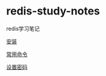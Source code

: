 # redis-study-notes
redis学习笔记

[安装](/notes/install.MD)

[常用命令](/notes/dataType.MD)

[设置密码](notes/setPassword.MD)